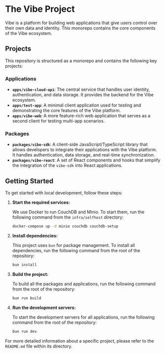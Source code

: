 # The Vibe Project

Vibe is a platform for building web applications that give users control over their own data and identity. This monorepo contains the core components of the Vibe ecosystem.

## Projects

This repository is structured as a monorepo and contains the following key projects:

### Applications

-   **`apps/vibe-cloud-api`**: The central service that handles user identity, authentication, and data storage. It provides the backend for the Vibe ecosystem.
-   **`apps/test-app`**: A minimal client application used for testing and demonstrating the core features of the Vibe platform.
-   **`apps/vibe-web`**: A more feature-rich web application that serves as a second client for testing multi-app scenarios.

### Packages

-   **`packages/vibe-sdk`**: A client-side JavaScript/TypeScript library that allows developers to integrate their applications with the Vibe platform. It handles authentication, data storage, and real-time synchronization.
-   **`packages/vibe-react`**: A set of React components and hooks that simplify the integration of the `vibe-sdk` into React applications.

## Getting Started

To get started with local development, follow these steps:

1.  **Start the required services:**

    We use Docker to run CouchDB and Minio. To start them, run the following command from the `infra/selfhost` directory:

    ```bash
    docker-compose up -d minio couchdb couchdb-setup
    ```

2.  **Install dependencies:**

    This project uses `bun` for package management. To install all dependencies, run the following command from the root of the repository:

    ```bash
    bun install
    ```

3.  **Build the project:**

    To build all the packages and applications, run the following command from the root of the repository:

    ```bash
    bun run build
    ```

4.  **Run the development servers:**

    To start the development servers for all applications, run the following command from the root of the repository:

    ```bash
    bun run dev
    ```

For more detailed information about a specific project, please refer to the `README.md` file within its directory.
